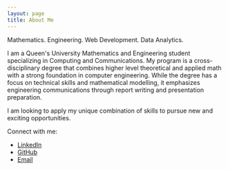 ```yaml
---
layout: page
title: About Me
---
```


<p class="message">
  Mathematics. Engineering. Web Development. Data Analytics.
</p>

I am a Queen's University Mathematics and Engineering student specializing in Computing and Communications. My program is a cross-disciplinary degree that combines higher level theoretical and applied math with a strong foundation in computer engineering. While the degree has a focus on technical skills and mathematical modelling, it emphasizes engineering communications through report writing and presentation preparation.

I am looking to apply my unique combination of skills to pursue new and exciting opportunities.

Connect with me:

* [LinkedIn](https://ca.linkedin.com/in/kochristopher)
* [GitHub](https://github.com/chriskopher)
* [Email](mailto:christopher.ko@queensu.ca)
